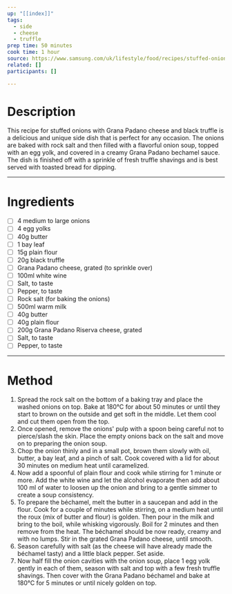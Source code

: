 ```yaml
---
up: "[[index]]"
tags:
  - side
  - cheese
  - truffle
prep time: 50 minutes
cook time: 1 hour
source: https://www.samsung.com/uk/lifestyle/food/recipes/stuffed-onions-with-grana-padano-cheese-and-black-truffle/
related: []
participants: [] 

---
```

# Description
This recipe for stuffed onions with Grana Padano cheese and black truffle is a delicious and unique side dish that is perfect for any occasion. The onions are baked with rock salt and then filled with a flavorful onion soup, topped with an egg yolk, and covered in a creamy Grana Padano bechamel sauce. The dish is finished off with a sprinkle of fresh truffle shavings and is best served with toasted bread for dipping.

---
# Ingredients
- [ ] 4 medium to large onions
- [ ] 4 egg yolks
- [ ] 40g butter
- [ ] 1 bay leaf
- [ ] 15g plain flour
- [ ] 20g black truffle
- [ ] Grana Padano cheese, grated (to sprinkle over)
- [ ] 100ml white wine
- [ ] Salt, to taste
- [ ] Pepper, to taste
- [ ] Rock salt (for baking the onions)
- [ ] 500ml warm milk
- [ ] 40g butter
- [ ] 40g plain flour
- [ ] 200g Grana Padano Riserva cheese, grated
- [ ] Salt, to taste
- [ ] Pepper, to taste

---
# Method
1. Spread the rock salt on the bottom of a baking tray and place the washed onions on top. Bake at 180°C for about 50 minutes or until they start to brown on the outside and get soft in the middle. Let them cool and cut them open from the top.
2. Once opened, remove the onions' pulp with a spoon being careful not to pierce/slash the skin. Place the empty onions back on the salt and move on to preparing the onion soup.
3. Chop the onion thinly and in a small pot, brown them slowly with oil, butter, a bay leaf, and a pinch of salt. Cook covered with a lid for about 30 minutes on medium heat until caramelized.
4. Now add a spoonful of plain flour and cook while stirring for 1 minute or more. Add the white wine and let the alcohol evaporate then add about 100 ml of water to loosen up the onion and bring to a gentle simmer to create a soup consistency.
5. To prepare the béchamel, melt the butter in a saucepan and add in the flour. Cook for a couple of minutes while stirring, on a medium heat until the roux (mix of butter and flour) is golden. Then pour in the milk and bring to the boil, while whisking vigorously. Boil for 2 minutes and then remove from the heat. The béchamel should be now ready, creamy and with no lumps. Stir in the grated Grana Padano cheese, until smooth.
6. Season carefully with salt (as the cheese will have already made the béchamel tasty) and a little black pepper. Set aside.
7. Now half fill the onion cavities with the onion soup, place 1 egg yolk gently in each of them, season with salt and top with a few fresh truffle shavings. Then cover with the Grana Padano béchamel and bake at 180°C for 5 minutes or until nicely golden on top.
